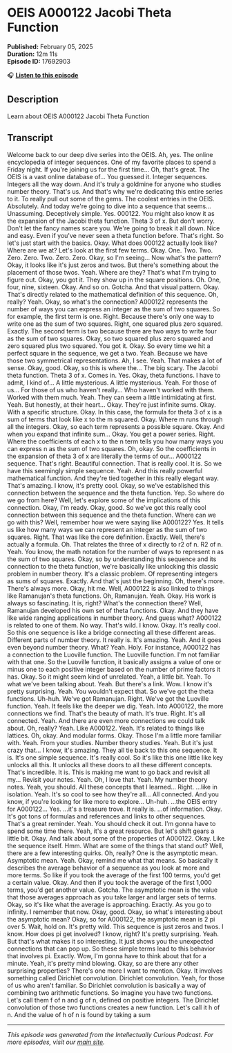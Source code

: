 # OEIS A000122 Jacobi Theta Function

**Published:** February 05, 2025  
**Duration:** 12m 11s  
**Episode ID:** 17692903

🎧 **[Listen to this episode](https://intellectuallycurious.buzzsprout.com/2529712/episodes/17692903-oeis-a000122-jacobi-theta-function)**

## Description

Learn about OEIS A000122 Jacobi Theta Function

## Transcript

Welcome back to our deep dive series into the OEIS. Ah, yes. The online encyclopedia of integer sequences. One of my favorite places to spend a Friday night. If you're joining us for the first time... Oh, that's great. The OEIS is a vast online database of... You guessed it. Integer sequences. Integers all the way down. And it's truly a goldmine for anyone who studies number theory. That's us. And that's why we're dedicating this entire series to it. To really pull out some of the gems. The coolest entries in the OEIS. Absolutely. And today we're going to dive into a sequence that seems... Unassuming. Deceptively simple. Yes. 000122. You might also know it as the expansion of the Jacobi theta function. Theta 3 of x. But don't worry. Don't let the fancy names scare you. We're going to break it all down. Nice and easy. Even if you've never seen a theta function before. That's right. So let's just start with the basics. Okay. What does 000122 actually look like? Where are we at? Let's look at the first few terms. Okay. One. Two. Two. Zero. Zero. Two. Zero. Zero. Okay, so I'm seeing... Now what's the pattern? Okay, it looks like it's just zeros and twos. But there's something about the placement of those twos. Yeah. Where are they? That's what I'm trying to figure out. Okay, you got it. They show up in the square positions. Oh. One, four, nine, sixteen. Okay. And so on. Gotcha. And that visual pattern. Okay. That's directly related to the mathematical definition of this sequence. Oh, really? Yeah. Okay, so what's the connection? A000122 represents the number of ways you can express an integer as the sum of two squares. So for example, the first term is one. Right. Because there's only one way to write one as the sum of two squares. Right, one squared plus zero squared. Exactly. The second term is two because there are two ways to write four as the sum of two squares. Okay, so two squared plus zero squared and zero squared plus two squared. You got it. Okay. So every time we hit a perfect square in the sequence, we get a two. Yeah. Because we have those two symmetrical representations. Ah, I see. Yeah. That makes a lot of sense. Okay, good. Okay, so this is where the... The big scary. The Jacobi theta function. Theta 3 of x. Comes in. Yes. Okay, theta functions. I have to admit, I kind of... A little mysterious. A little mysterious. Yeah. For those of us... For those of us who haven't really... Who haven't worked with them. Worked with them much. Yeah. They can seem a little intimidating at first. Yeah. But honestly, at their heart... Okay. They're just infinite sums. Okay. With a specific structure. Okay. In this case, the formula for theta 3 of x is a sum of terms that look like x to the m squared. Okay. Where m runs through all the integers. Okay, so each term represents a possible square. Okay. And when you expand that infinite sum... Okay. You get a power series. Right. Where the coefficients of each x to the n term tells you how many ways you can express n as the sum of two squares. Oh, okay. So the coefficients in the expansion of theta 3 of x are literally the terms of our... A000122 sequence. That's right. Beautiful connection. That is really cool. It is. So we have this seemingly simple sequence. Yeah. And this really powerful mathematical function. And they're tied together in this really elegant way. That's amazing. I know, it's pretty cool. Okay, so we've established this connection between the sequence and the theta function. Yep. So where do we go from here? Well, let's explore some of the implications of this connection. Okay, I'm ready. Okay, good. So we've got this really cool connection between this sequence and the theta function. Where can we go with this? Well, remember how we were saying like A000122? Yes. It tells us like how many ways we can represent an integer as the sum of two squares. Right. That was like the core definition. Exactly. Well, there's actually a formula. Oh. That relates the three of x directly to r2 of n. R2 of n. Yeah. You know, the math notation for the number of ways to represent n as the sum of two squares. Okay, so by understanding this sequence and its connection to the theta function, we're basically like unlocking this classic problem in number theory. It's a classic problem. Of representing integers as sums of squares. Exactly. And that's just the beginning. Oh, there's more. There's always more. Okay, hit me. Well, A000122 is also linked to things like Ramanujan's theta functions. Oh, Ramanujan. Yeah. Okay. His work is always so fascinating. It is, right? What's the connection there? Well, Ramanujan developed his own set of theta functions. Okay. And they have like wide ranging applications in number theory. And guess what? A000122 is related to one of them. No way. That's wild. I know. Okay. It's really cool. So this one sequence is like a bridge connecting all these different areas. Different parts of number theory. It really is. It's amazing. Yeah. And it goes even beyond number theory. What? Yeah. Holy. For instance, A000122 has a connection to the Luoville function. The Luoville function. I'm not familiar with that one. So the Luoville function, it basically assigns a value of one or minus one to each positive integer based on the number of prime factors it has. Okay. So it might seem kind of unrelated. Yeah, a little bit. Yeah. To what we've been talking about. Yeah. But there's a link. Wow. I know it's pretty surprising. Yeah. You wouldn't expect that. So we've got the theta functions. Uh-huh. We've got Ramanujan. Right. We've got the Luoville function. Yeah. It feels like the deeper we dig. Yeah. Into A000122, the more connections we find. That's the beauty of math. It's true. Right. It's all connected. Yeah. And there are even more connections we could talk about. Oh, really? Yeah. Like A000122. Yeah. It's related to things like lattices. Oh, okay. And modular forms. Okay. Those I'm a little more familiar with. Yeah. From your studies. Number theory studies. Yeah. But it's just crazy that... I know, it's amazing. They all tie back to this one sequence. It is. It's one simple sequence. It's really cool. So it's like this one little like key unlocks all this. It unlocks all these doors to all these different concepts. That's incredible. It is. This is making me want to go back and revisit all my... Revisit your notes. Yeah. Oh, I love that. Yeah. My number theory notes. Yeah, you should. All these concepts that I learned... Right. ...like in isolation. Yeah. It's so cool to see how they're all... All connected. And you know, if you're looking for like more to explore... Uh-huh. ...the OEIS entry for A000122... Yes. ...it's a treasure trove. It really is. ...of information. Okay. It's got tons of formulas and references and links to other sequences. That's a great reminder. Yeah. You should check it out. I'm gonna have to spend some time there. Yeah, it's a great resource. But let's shift gears a little bit. Okay. And talk about some of the properties of A000122. Okay. Like the sequence itself. Hmm. What are some of the things that stand out? Well, there are a few interesting quirks. Oh, really? One is the asymptotic mean. Asymptotic mean. Yeah. Okay, remind me what that means. So basically it describes the average behavior of a sequence as you look at more and more terms. So like if you took the average of the first 100 terms, you'd get a certain value. Okay. And then if you took the average of the first 1,000 terms, you'd get another value. Gotcha. The asymptotic mean is the value that those averages approach as you take larger and larger sets of terms. Okay, so it's like what the average is approaching. Exactly. As you go to infinity. I remember that now. Okay, good. Okay, so what's interesting about the asymptotic mean? Okay, so for A000122, the asymptotic mean is 2 pi over 5. Wait, hold on. It's pretty wild. This sequence is just zeros and twos. I know. How does pi get involved? I know, right? It's pretty surprising. Yeah. But that's what makes it so interesting. It just shows you the unexpected connections that can pop up. So these simple terms lead to this behavior that involves pi. Exactly. Wow, I'm gonna have to think about that for a minute. Yeah, it's pretty mind blowing. Okay, so are there any other surprising properties? There's one more I want to mention. Okay. It involves something called Dirichlet convolution. Dirichlet convolution. Yeah, for those of us who aren't familiar. So Dirichlet convolution is basically a way of combining two arithmetic functions. So imagine you have two functions. Let's call them f of n and g of n, defined on positive integers. The Dirichlet convolution of those two functions creates a new function. Let's call it h of n. And the value of h of n is found by taking a sum

---
*This episode was generated from the Intellectually Curious Podcast. For more episodes, visit our [main site](https://intellectuallycurious.buzzsprout.com).*
